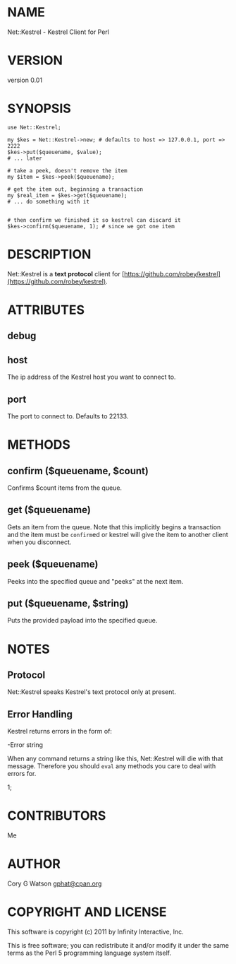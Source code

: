 # NAME

Net::Kestrel - Kestrel Client for Perl

# VERSION

version 0.01

# SYNOPSIS

    use Net::Kestrel;

    my $kes = Net::Kestrel->new; # defaults to host => 127.0.0.1, port => 2222
    $kes->put($queuename, $value);
    # ... later

    # take a peek, doesn't remove the item
    my $item = $kes->peek($queuename);

    # get the item out, beginning a transaction
    my $real_item = $kes->get($queuename);
    # ... do something with it
    

    # then confirm we finished it so kestrel can discard it
    $kes->confirm($queuename, 1); # since we got one item

# DESCRIPTION

Net::Kestrel is a __text protocol__ client for [https://github.com/robey/kestrel](https://github.com/robey/kestrel).

# ATTRIBUTES

## debug

## host

The ip address of the Kestrel host you want to connect to.

## port

The port to connect to.  Defaults to 22133.

# METHODS

## confirm ($queuename, $count)

Confirms $count items from the queue.

## get ($queuename)

Gets an item from the queue.  Note that this implicitly begins a transaction
and the item must be `confirm`ed or kestrel will give the item to another
client when you disconnect.

## peek ($queuename)

Peeks into the specified queue and "peeks" at the next item.

## put ($queuename, $string)

Puts the provided payload into the specified queue.

# NOTES

## Protocol

Net::Kestrel speaks Kestrel's text protocol only at present.

## Error Handling

Kestrel returns errors in the form of:

  -Error string

When any command returns a string like this, Net::Kestrel will die with that
message.  Therefore you should `eval` any methods you care to deal with
errors for.

1;

# CONTRIBUTORS

Me

# AUTHOR

Cory G Watson <gphat@cpan.org>

# COPYRIGHT AND LICENSE

This software is copyright (c) 2011 by Infinity Interactive, Inc.

This is free software; you can redistribute it and/or modify it under
the same terms as the Perl 5 programming language system itself.